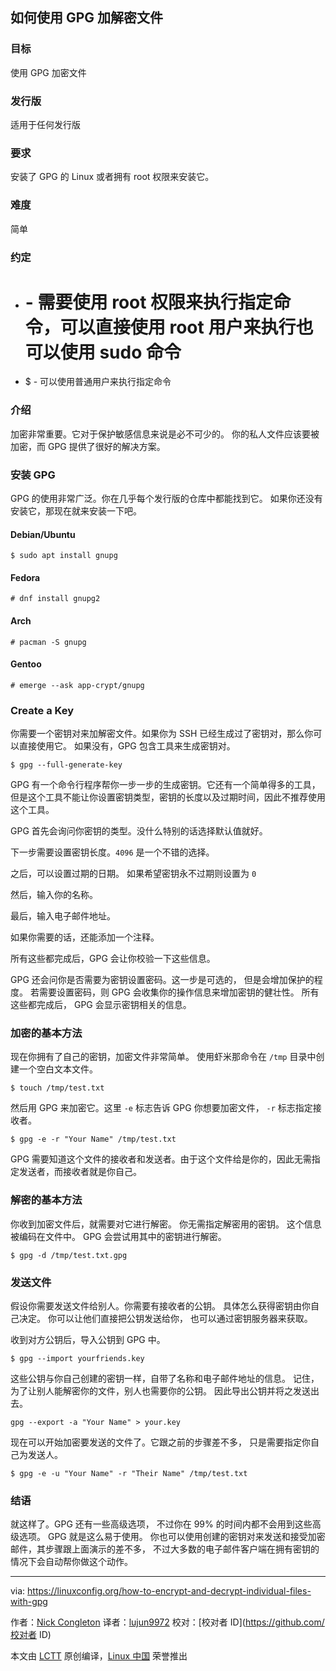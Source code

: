 如何使用 GPG 加解密文件
------
### 目标

使用 GPG 加密文件

### 发行版

适用于任何发行版

### 要求

安装了 GPG 的 Linux 或者拥有 root 权限来安装它。

### 难度

简单

### 约定

*   # - 需要使用 root 权限来执行指定命令，可以直接使用 root 用户来执行也可以使用 sudo 命令

*   $ - 可以使用普通用户来执行指定命令

### 介绍

加密非常重要。它对于保护敏感信息来说是必不可少的。
你的私人文件应该要被加密，而 GPG 提供了很好的解决方案。

### 安装 GPG

GPG 的使用非常广泛。你在几乎每个发行版的仓库中都能找到它。
如果你还没有安装它，那现在就来安装一下吧。

#### Debian/Ubuntu

```shell
$ sudo apt install gnupg
```
#### Fedora
```shell
# dnf install gnupg2
```
#### Arch
```shell
# pacman -S gnupg
```
#### Gentoo
```shell
# emerge --ask app-crypt/gnupg
```
### Create a Key
你需要一个密钥对来加解密文件。如果你为 SSH 已经生成过了密钥对，那么你可以直接使用它。
如果没有，GPG 包含工具来生成密钥对。

```shell
$ gpg --full-generate-key
```
GPG 有一个命令行程序帮你一步一步的生成密钥。它还有一个简单得多的工具，但是这个工具不能让你设置密钥类型，密钥的长度以及过期时间，因此不推荐使用这个工具。

GPG 首先会询问你密钥的类型。没什么特别的话选择默认值就好。

下一步需要设置密钥长度。`4096` 是一个不错的选择。

之后，可以设置过期的日期。 如果希望密钥永不过期则设置为 `0`

然后，输入你的名称。

最后，输入电子邮件地址。

如果你需要的话，还能添加一个注释。

所有这些都完成后，GPG 会让你校验一下这些信息。

GPG 还会问你是否需要为密钥设置密码。这一步是可选的， 但是会增加保护的程度。
若需要设置密码，则 GPG 会收集你的操作信息来增加密钥的健壮性。 所有这些都完成后， GPG 会显示密钥相关的信息。

### 加密的基本方法

现在你拥有了自己的密钥，加密文件非常简单。 使用虾米那命令在 `/tmp` 目录中创建一个空白文本文件。

```shell
$ touch /tmp/test.txt
```

然后用 GPG 来加密它。这里 `-e` 标志告诉 GPG 你想要加密文件， `-r` 标志指定接收者。

```shell
$ gpg -e -r "Your Name" /tmp/test.txt
```

GPG 需要知道这个文件的接收者和发送者。由于这个文件给是你的，因此无需指定发送者，而接收者就是你自己。 

### 解密的基本方法

你收到加密文件后，就需要对它进行解密。 你无需指定解密用的密钥。 这个信息被编码在文件中。 GPG 会尝试用其中的密钥进行解密。

```shel
$ gpg -d /tmp/test.txt.gpg
```

### 发送文件
假设你需要发送文件给别人。你需要有接收者的公钥。 具体怎么获得密钥由你自己决定。 你可以让他们直接把公钥发送给你， 也可以通过密钥服务器来获取。

收到对方公钥后，导入公钥到 GPG 中。

```shell
$ gpg --import yourfriends.key
```

这些公钥与你自己创建的密钥一样，自带了名称和电子邮件地址的信息。 
记住，为了让别人能解密你的文件，别人也需要你的公钥。 因此导出公钥并将之发送出去。 

```shell
gpg --export -a "Your Name" > your.key
```

现在可以开始加密要发送的文件了。它跟之前的步骤差不多， 只是需要指定你自己为发送人。 
```
$ gpg -e -u "Your Name" -r "Their Name" /tmp/test.txt
```

### 结语
就这样了。GPG 还有一些高级选项， 不过你在 99% 的时间内都不会用到这些高级选项。 GPG 就是这么易于使用。
你也可以使用创建的密钥对来发送和接受加密邮件，其步骤跟上面演示的差不多， 不过大多数的电子邮件客户端在拥有密钥的情况下会自动帮你做这个动作。

--------------------------------------------------------------------------------

via: https://linuxconfig.org/how-to-encrypt-and-decrypt-individual-files-with-gpg

作者：[Nick Congleton][a]
译者：[lujun9972](https://github.com/lujun9972)
校对：[校对者 ID](https://github.com/校对者 ID)

本文由 [LCTT](https://github.com/LCTT/TranslateProject) 原创编译，[Linux 中国](https://linux.cn/) 荣誉推出

[a]:https://linuxconfig.org
